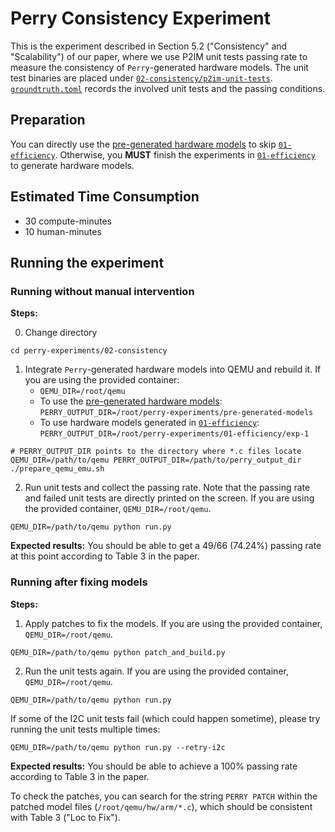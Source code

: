 # Perry Consistency Experiment
This is the experiment described in Section 5.2 ("Consistency" and "Scalability") of our paper, where we use P2IM unit tests passing rate to measure the consistency of `Perry`-generated hardware models. The unit test binaries are placed under [`02-consistency/p2im-unit-tests`](./p2im-unit-tests). [`groundtruth.toml`](./groundtruth.toml) records the involved unit tests and the passing conditions. 

## Preparation
You can directly use the [pre-generated hardware models](../pre-generated-models/) to skip [`01-efficiency`](../01-efficiency/). Otherwise, you **MUST** finish the experiments in [`01-efficiency`](../01-efficiency/) to generate hardware models.

## Estimated Time Consumption
* 30 compute-minutes
* 10 human-minutes

## Running the experiment

### Running without manual intervention
**Steps:**

0. Change directory
```shell
cd perry-experiments/02-consistency
```

1. Integrate `Perry`-generated hardware models into QEMU and rebuild it. If you are using the provided container:
    * `QEMU_DIR=/root/qemu`
    * To use the [pre-generated hardware models](../pre-generated-models/): `PERRY_OUTPUT_DIR=/root/perry-experiments/pre-generated-models`
    * To use hardware models generated in [`01-efficiency`](../01-efficiency/): `PERRY_OUTPUT_DIR=/root/perry-experiments/01-efficiency/exp-1`
```shell
# PERRY_OUTPUT_DIR points to the directory where *.c files locate
QEMU_DIR=/path/to/qemu PERRY_OUTPUT_DIR=/path/to/perry_output_dir ./prepare_qemu_emu.sh
```

2. Run unit tests and collect the passing rate. Note that the passing rate and failed unit tests are directly printed on the screen. If you are using the provided container, `QEMU_DIR=/root/qemu`.
```shell
QEMU_DIR=/path/to/qemu python run.py
```

**Expected results:**
You should be able to get a 49/66 (74.24%) passing rate at this point according to Table 3 in the paper.

### Running after fixing models
**Steps:**
1. Apply patches to fix the models. If you are using the provided container, `QEMU_DIR=/root/qemu`.
```shell
QEMU_DIR=/path/to/qemu python patch_and_build.py
```

2. Run the unit tests again. If you are using the provided container, `QEMU_DIR=/root/qemu`.
```shell
QEMU_DIR=/path/to/qemu python run.py
```
If some of the I2C unit tests fail (which could happen sometime), please try running the unit tests multiple times:
```shell
QEMU_DIR=/path/to/qemu python run.py --retry-i2c
```

**Expected results:**
You should be able to achieve a 100% passing rate according to Table 3 in the paper. 

To check the patches, you can search for the string `PERRY PATCH` within the patched model files (`/root/qemu/hw/arm/*.c`), which should be consistent with Table 3 ("Loc to Fix").
